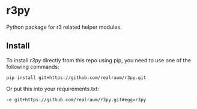 # r3py

Python package for r3 related helper modules.

## Install

To install *r3py* directly from this repo using pip, you need to use one of the following commands:

```
pip install git+https://github.com/realraum/r3py.git
```

Or put this into your requirements.txt:

```
-e git+https://github.com/realraum/r3py.git#egg=r3py
```
